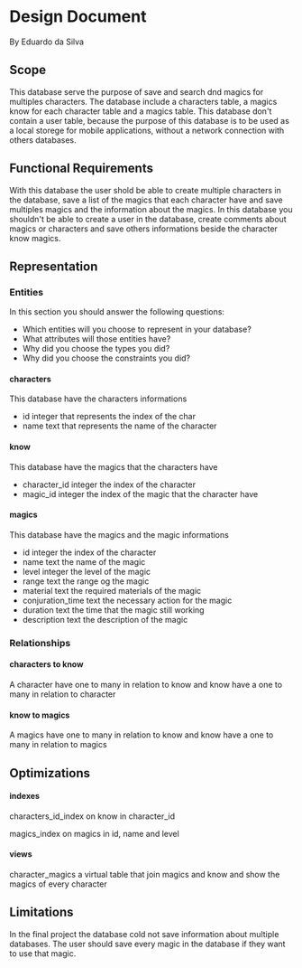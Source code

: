 # Design Document

By Eduardo da Silva

## Scope

This database serve the purpose of save and search dnd magics for multiples characters. The database include a characters table, a magics know for each character table and a magics table. This database don't contain a user table, because the purpose of this database is to be used as a local storege for mobile applications, without a network connection with others databases.  

## Functional Requirements

With this database the user shold be able to create multiple characters in the database, save a list of the magics that each character have and save multiples magics and the information about the magics. In this database you shouldn't be able to create a user in the database, create comments about magics or characters and save others informations beside the character know magics.

## Representation

### Entities
In this section you should answer the following questions:

* Which entities will you choose to represent in your database?
* What attributes will those entities have?
* Why did you choose the types you did?
* Why did you choose the constraints you did?

#### characters 
This database have the characters informations 
- id integer that represents the index of the char 
- name text that represents the name of the character

#### know 
This database have the magics that the characters have 
- character_id integer the index of the character
- magic_id integer the index of the magic that the character have 

#### magics
This database have the magics and the magic informations 
- id integer the index of the character 
- name text the name of the magic 
- level integer the level of the magic 
- range text the range og the magic 
- material text the required materials of the magic 
- conjuration_time text the necessary action for the magic 
- duration text the time that the magic still working
- description text the description of the magic 

### Relationships

#### characters to know 
A character have one to many in relation to know 
and know have a one to many in relation to character 

#### know to magics 
A magics have one to many in relation to know 
and know have a one to many in relation to magics 

## Optimizations

#### indexes
characters_id_index on know in character_id

magics_index on magics in id, name and level

#### views 
character_magics a virtual table that join magics and know and show the magics of every character

## Limitations
In the final project the database cold not save information about multiple databases.
The user should save every magic in the database if they want to use that magic.
